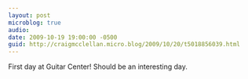 ```yaml
---
layout: post
microblog: true
audio: 
date: 2009-10-19 19:00:00 -0500
guid: http://craigmcclellan.micro.blog/2009/10/20/t5018856039.html
---
```

First day at Guitar Center! Should be an interesting day.
